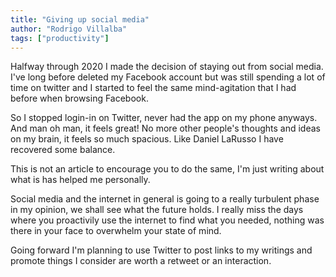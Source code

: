 ```yaml
---
title: "Giving up social media"
author: "Rodrigo Villalba"
tags: ["productivity"]
---
```


Halfway through 2020 I made the decision of staying out from social media. I've long before deleted my Facebook account but was still spending a lot of time on twitter and I started to feel the same mind-agitation that I had before when browsing Facebook.

So I stopped login-in on Twitter, never had the app on my phone anyways. And man oh man, it feels great! No more other people's thoughts and ideas on my brain, it feels so much spacious. Like Daniel LaRusso I have recovered some balance.

This is not an article to encourage you to do the same, I'm just writing about what is has helped me personally.

Social media and the internet in general is going to a really turbulent phase in my opinion, we shall see what the future holds. I really miss the days where you proactivily use the internet to find what you needed, nothing was there in your face to overwhelm your state of mind.

Going forward I'm planning to use Twitter to post links to my writings and promote things I consider are worth a retweet or an interaction.
